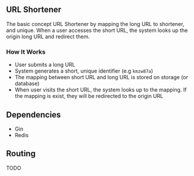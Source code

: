 ## URL Shortener

The basic concept URL Shortener by mapping the long URL to shortener, and unique. When a user accesses the short URL, the system looks up the origin long URL and redirect them.

### How It Works
- User submits a long URL
- System generates a short, unique identifier (e.g `kmzw87a`)
- The mapping between short URL and long URL is stored on storage (or database)
- When user visits the short URL, the system looks up to the mapping. If the mapping is exist, they will be redirected to the origin URL

## Dependencies
- Gin
- Redis

## Routing

TODO